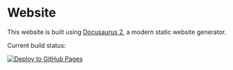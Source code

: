 # Website

This website is built using [Docusaurus 2](https://docusaurus.io/), a modern static website generator.

Current build status:

[![Deploy to GitHub Pages](https://github.com/microsoft/30daysof/actions/workflows/deploy-on-push.yml/badge.svg)](https://github.com/microsoft/30daysof/actions/workflows/deploy-on-push.yml)